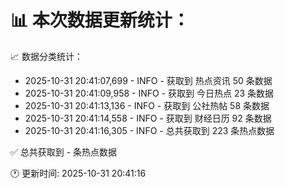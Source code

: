 📊 本次数据更新统计：
==========================

📈 数据分类统计：
- 2025-10-31 20:41:07,699 - INFO - 获取到 热点资讯 50 条数据
- 2025-10-31 20:41:09,958 - INFO - 获取到 今日热点 23 条数据
- 2025-10-31 20:41:13,136 - INFO - 获取到 公社热帖 58 条数据
- 2025-10-31 20:41:14,558 - INFO - 获取到 财经日历 92 条数据
- 2025-10-31 20:41:16,305 - INFO - 总共获取到 223 条热点数据

✅ 总共获取到 - 条热点数据

🕐 更新时间: 2025-10-31 20:41:16
